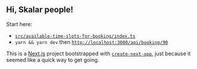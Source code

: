 ## Hi, Skalar people!

Start here:
- [`src/available-time-slots-for-booking/index.ts`](https://github.com/misund/skalar-jt/blob/master/src/available-time-slots-for-booking/index.ts)
- `yarn && yarn dev` then [`http://localhost:3000/api/booking/90`](http://localhost:3000/api/booking/90)

This is a [Next.js](https://nextjs.org/) project bootstrapped with [`create-next-app`](https://github.com/vercel/next.js/tree/canary/packages/create-next-app), just because it seemed like a quick way to get going.
